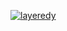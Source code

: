 [![layeredy](https://github.com/user-attachments/assets/5918826b-e26b-4145-8515-0256a05e4188)](https://auri.lol)

